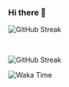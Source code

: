 ### Hi there 👋


![GitHub Streak](https://github-readme-streak-stats.herokuapp.com/?user=weryzebra-yue)

<br/>


![GitHub Streak](https://wery-zebra-yue.vercel.app/)

![Waka Time](https://github-readme-stats.vercel.app/api/wakatime?username=WeryZebra)



